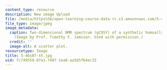 ```yaml
---
content_type: resource
description: New image Upload
file: /media/https%3A/open-learning-course-data-rc.s3.amazonaws.com/5-46-organic-structure-determination-spring-2007/fc74955907a174971ea8aa585f64ec33_5-46s07-th.jpg
file_type: image/jpeg
image_metadata:
  caption: Two-dimensional NMR spectrum (gCOSY) of a synthetic homoallylic alcohol.
    (Image by Prof. Timothy F. Jamison. Used with permission.)
  credit: ''
  image-alt: A scatter plot.
resourcetype: Image
title: 5-46s07-th.jpg
uid: fc749559-07a1-7497-1ea8-aa585f64ec33
---
```

